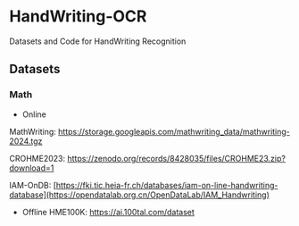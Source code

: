 # HandWriting-OCR
Datasets and Code for HandWriting Recognition

## Datasets
### Math
- Online

MathWriting: https://storage.googleapis.com/mathwriting_data/mathwriting-2024.tgz

CROHME2023: https://zenodo.org/records/8428035/files/CROHME23.zip?download=1

IAM-OnDB: [https://fki.tic.heia-fr.ch/databases/iam-on-line-handwriting-database](https://opendatalab.org.cn/OpenDataLab/IAM_Handwriting)

- Offline
HME100K: https://ai.100tal.com/dataset

